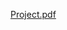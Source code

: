 [Project.pdf](https://github.com/samiramis-khazaei/Mean_Variance_Portfolio_Optimization/files/13774363/Project.pdf)
